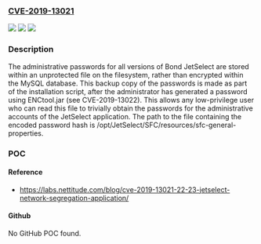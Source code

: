 ### [CVE-2019-13021](https://cve.mitre.org/cgi-bin/cvename.cgi?name=CVE-2019-13021)
![](https://img.shields.io/static/v1?label=Product&message=n%2Fa&color=blue)
![](https://img.shields.io/static/v1?label=Version&message=n%2Fa&color=blue)
![](https://img.shields.io/static/v1?label=Vulnerability&message=n%2Fa&color=brighgreen)

### Description

The administrative passwords for all versions of Bond JetSelect are stored within an unprotected file on the filesystem, rather than encrypted within the MySQL database. This backup copy of the passwords is made as part of the installation script, after the administrator has generated a password using ENCtool.jar (see CVE-2019-13022). This allows any low-privilege user who can read this file to trivially obtain the passwords for the administrative accounts of the JetSelect application. The path to the file containing the encoded password hash is /opt/JetSelect/SFC/resources/sfc-general-properties.

### POC

#### Reference
- https://labs.nettitude.com/blog/cve-2019-13021-22-23-jetselect-network-segregation-application/

#### Github
No GitHub POC found.


